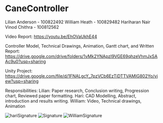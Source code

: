 # CaneController

Lilian Anderson - 100822492
William Heath - 100829482
Hariharan Nair Vinod  Chithra - 100812562

Video Report: https://youtu.be/EhOVaUkhE44

Controller Model, Technical Drawings, Animation, Gantt chart, and Written Report: https://drive.google.com/drive/folders/1vMk2YNApzI9VGE69qhzeVhmJxSAAc9u0?usp=sharing

Unity Project: https://drive.google.com/file/d/1FNALgcY_7pzVCb6EzTiDTTVAMIG802Yo/view?usp=sharing

Responsibilities:
Lilian: Paper research, Conclusion writing, Progression chart, Reviewed paper formatting.
Hari: CAD Modelling, Abstract, introduction and results writing.
William: Video, Technical drawings, Animation

![hariSignature](https://github.com/user-attachments/assets/e7e91f5d-12d9-49e4-97e1-f8ab78e51c2a)
![Signature](https://github.com/user-attachments/assets/722b68a4-56fa-4d9e-ac25-8ed3d80f8724)
![WilliamSignature](https://github.com/user-attachments/assets/b7305d2d-4327-47a4-af27-158ed9352910)
